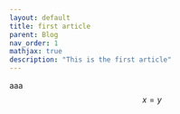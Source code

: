 ```yaml
---
layout: default
title: first article
parent: Blog
nav_order: 1
mathjax: true
description: "This is the first article"
---
```


aaa
$$x=y$$